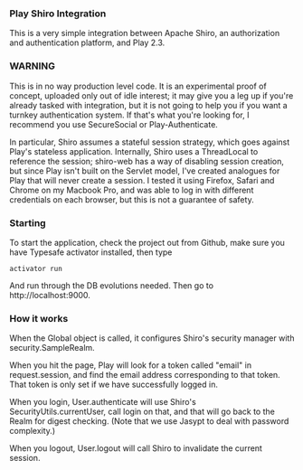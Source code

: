 ### Play Shiro Integration ###

This is a very simple integration between Apache Shiro, an authorization and authentication platform, and Play 2.3.

### WARNING

This is in no way production level code.  It is an experimental proof of concept, uploaded only out of idle interest; it may
give you a leg up if you're already tasked with integration, but it is not going to help you if you want a turnkey
authentication system.  If that's what you're looking for, I recommend you use SecureSocial or Play-Authenticate.

In particular, Shiro assumes a stateful session strategy, which goes against Play's stateless application.  Internally,
Shiro uses a ThreadLocal to reference the session; shiro-web has a way of disabling session creation, but since Play
isn't built on the Servlet model, I've created analogues for Play that will never create a session.  I tested it using 
Firefox, Safari and Chrome on my Macbook Pro, and was able to log in with different credentials on each browser, but this
is not a guarantee of safety.  

### Starting

To start the application, check the project out from Github, make sure you have Typesafe activator installed, then type

    activator run

And run through the DB evolutions needed.  Then go to http://localhost:9000.

### How it works ###

When the Global object is called, it configures Shiro's security manager with security.SampleRealm.

When you hit the page, Play will look for a token called "email" in request.session, and find the email address
corresponding to that token.  That token is only set if we have successfully logged in.

When you login, User.authenticate will use Shiro's SecurityUtils.currentUser, call login on that, and that will go back
to the Realm for digest checking.  (Note that we use Jasypt to deal with password complexity.)

When you logout, User.logout will call Shiro to invalidate the current session.
